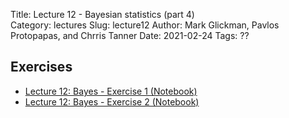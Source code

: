 Title: Lecture 12 - Bayesian statistics (part 4)   
Category: lectures
Slug: lecture12
Author: Mark Glickman, Pavlos Protopapas, and Chrris Tanner
Date: 2021-02-24
Tags: ??

## Exercises
- [Lecture 12: Bayes - Exercise 1 (Notebook)]({filename}notebook/L3_1.ipynb)
- [Lecture 12: Bayes - Exercise 2 (Notebook)]({filename}notebook/L3_2.ipynb)